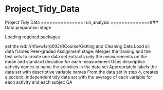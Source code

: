 # Project_Tidy_Data
Project Tidy Data
=============== run_analysis ==============###
Data preparation stage

Loading required packages

set the wd:
//hfavwfsrp003/RCourse/Getting and Cleaning Data
Load all data frames
Peer-graded Assignment stage:
Merges the training and the test sets to create one data set
Extracts only the measurements on the mean and standard deviation for each measurement
Uses descriptive activity names to name the activities in the data set
Appropriately labels the data set with descriptive variable names
From the data set in step 4, creates a second, independent tidy data set with the average of each variable for each activity and each subjec
QA
